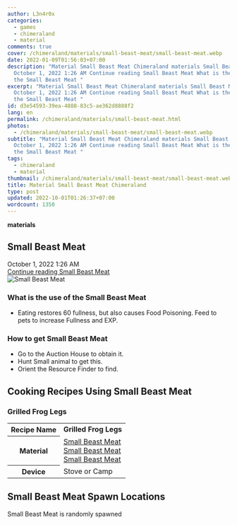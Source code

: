 ```yaml
---
author: L3n4r0x
categories:
  - games
  - chimeraland
  - material
comments: true
cover: /chimeraland/materials/small-beast-meat/small-beast-meat.webp
date: 2022-01-09T01:56:03+07:00
description: "Material Small Beast Meat Chimeraland materials Small Beast Meat
  October 1, 2022 1:26 AM Continue reading Small Beast Meat What is the use of
  the Small Beast Meat "
excerpt: "Material Small Beast Meat Chimeraland materials Small Beast Meat
  October 1, 2022 1:26 AM Continue reading Small Beast Meat What is the use of
  the Small Beast Meat "
id: d3e54593-39ea-4888-83c5-ae362d8888f2
lang: en
permalink: /chimeraland/materials/small-beast-meat.html
photos:
  - /chimeraland/materials/small-beast-meat/small-beast-meat.webp
subtitle: "Material Small Beast Meat Chimeraland materials Small Beast Meat
  October 1, 2022 1:26 AM Continue reading Small Beast Meat What is the use of
  the Small Beast Meat "
tags:
  - chimeraland
  - material
thumbnail: /chimeraland/materials/small-beast-meat/small-beast-meat.webp
title: Material Small Beast Meat Chimeraland
type: post
updated: 2022-10-01T01:26:37+07:00
wordcount: 1350
---
```


<link
  rel="stylesheet"
  href="https://rawcdn.githack.com/dimaslanjaka/Web-Manajemen/870a349/css/bootstrap-5-3-0-alpha3-wrapper.css"
/>
<section id="bootstrap-wrapper">
  <div data-bs-theme="dark">
    <div
      class="row g-0 border rounded overflow-hidden flex-md-row mb-4 shadow-sm position-relative bg-dark text-light"
    >
      <div class="col p-4 d-flex flex-column position-static">
        <strong class="d-inline-block mb-2 text-success">materials</strong>
        <h2 class="mb-0">Small Beast Meat</h2>
        <div class="mb-1 text-muted">October 1, 2022 1:26 AM</div>
        <a
          href="/chimeraland/materials/small-beast-meat.html"
          class="stretched-link d-none text-primary"
          >Continue reading Small Beast Meat</a
        >
      </div>
      <div class="col-auto d-none d-md-block d-lg-block">
        <img
          src="https://www.webmanajemen.com/chimeraland/materials/small-beast-meat/small-beast-meat.webp"
          alt="Small Beast Meat"
        />
      </div>
    </div>
    <div class="row">
      <div class="col-lg-6 col-12 mb-2">
        <div class="card">
          <div class="card-body">
            <h3 class="card-title">What is the use of the Small Beast Meat</h3>
            <div class="card-text">
              <ul>
                <li>
                  Eating restores 60 fullness, but also causes Food Poisoning.
                  Feed to pets to increase Fullness and EXP.
                </li>
              </ul>
            </div>
          </div>
        </div>
      </div>
      <div class="col-lg-6 col-12 mb-2">
        <div class="card">
          <div class="card-body">
            <h3 class="card-title">How to get Small Beast Meat</h3>
            <div class="card-text">
              <ul>
                <li>Go to the Auction House to obtain it.</li>
                <li>Hunt Small animal to get this.</li>
                <li>Orient the Resource Finder to find.</li>
              </ul>
            </div>
          </div>
        </div>
      </div>
      <div class="col-12 mb-2">
        <h2 id="cookable">Cooking Recipes Using Small Beast Meat</h2>
        <div id="recipe-grilled-frog-legs">
          <h3 id="item-grilled-frog-legs">Grilled Frog Legs</h3>
          <div class="mb-2">
            <table class="table">
              <tr>
                <th>Recipe Name</th>
                <td><b>Grilled Frog Legs</b></td>
              </tr>
              <tr>
                <th>Material</th>
                <td>
                  <a
                    class="text-decoration-none text-primary"
                    href="/chimeraland/materials/small-beast-meat.html"
                    >Small Beast Meat</a
                  ><br /><a
                    class="text-decoration-none text-primary"
                    href="/chimeraland/materials/small-beast-meat.html"
                    >Small Beast Meat</a
                  ><br /><a
                    class="text-decoration-none text-primary"
                    href="/chimeraland/materials/small-beast-meat.html"
                    >Small Beast Meat</a
                  >
                </td>
              </tr>
              <tr>
                <th>Device</th>
                <td>Stove or Camp</td>
              </tr>
            </table>
          </div>
        </div>
      </div>
      <div class="col-12 mb-2">
        <h2>Small Beast Meat Spawn Locations</h2>
        <p>Small Beast Meat is randomly spawned</p>
      </div>
    </div>
  </div>
</section>